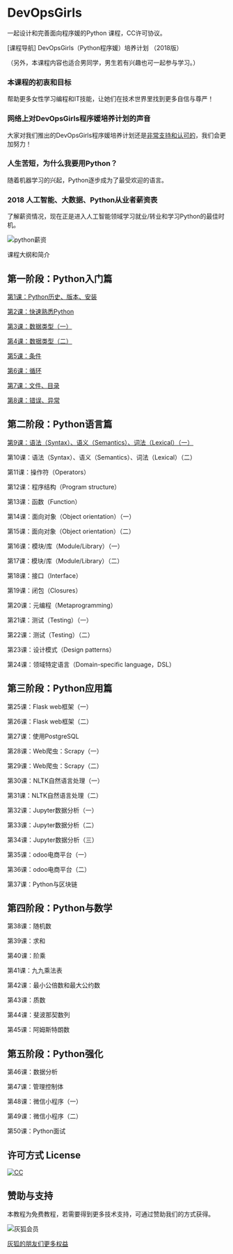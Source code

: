 # DevOpsGirls

一起设计和完善面向程序媛的Python 课程，CC许可协议。

[课程导航] DevOpsGirls（Python程序媛）培养计划 （2018版）

（另外，本课程内容也适合男同学，男生若有兴趣也可一起参与学习。）

### 本课程的初衷和目标

帮助更多女性学习编程和IT技能，让她们在技术世界里找到更多自信与尊严！

### 网络上对DevOpsGirls程序媛培养计划的声音

大家对我们推出的DevOpsGirls程序媛培养计划还是[非常支持和认可的](https://twitter.com/huihoo/status/1000995716053979136)，我们会更加努力！

### 人生苦短，为什么我要用Python？

随着机器学习的兴起，Python逐步成为了最受欢迎的语言。

### 2018 人工智能、大数据、Python从业者薪资表

了解薪资情况，现在正是进入人工智能领域学习就业/转业和学习Python的最佳时机。

![python薪资](https://wiki.huihoo.com/images/5/56/Python-salary.jpeg)

课程大纲和简介

## 第一阶段：Python入门篇

[第1课：Python历史、版本、安装](class/python01.md)

[第2课：快速熟悉Python](class/python02.md)

[第3课：数据类型（一）](class/python03.md)

[第4课：数据类型（二）](class/python04.md)

[第5课：条件](class/python05.md)

[第6课：循环](class/python06.md)

[第7课：文件、目录](class/python07.md)

[第8课：错误、异常](class/python08.md)

## 第二阶段：Python语言篇

[第9课：语法（Syntax）、语义（Semantics）、词法（Lexical）（一）](class/python09.md)

第10课：语法（Syntax）、语义（Semantics）、词法（Lexical）（二）

第11课：操作符（Operators）

第12课：程序结构（Program structure）

第13课：函数（Function）

第14课：面向对象（Object orientation）（一）

第15课：面向对象（Object orientation）（二）

第16课：模块/库（Module/Library）（一）

第17课：模块/库（Module/Library）（二）

第18课：接口（Interface）

第19课：闭包（Closures）

第20课：元编程（Metaprogramming）

第21课：测试（Testing）（一）

第22课：测试（Testing）（二）

第23课：设计模式（Design patterns）

第24课：领域特定语言（Domain-specific language，DSL）

## 第三阶段：Python应用篇

第25课：Flask web框架（一）

第26课：Flask web框架（二）

第27课：使用PostgreSQL

第28课：Web爬虫：Scrapy（一）

第29课：Web爬虫：Scrapy（二）

第30课：NLTK自然语言处理（一）

第31课：NLTK自然语言处理（二）

第32课：Jupyter数据分析（一）

第33课：Jupyter数据分析（二）

第34课：Jupyter数据分析（三）

第35课：odoo电商平台（一）

第36课：odoo电商平台（二）

第37课：Python与区块链

## 第四阶段：Python与数学

第38课：随机数

第39课：求和

第40课：阶乘

第41课：九九乘法表

第42课：最小公倍数和最大公约数

第43课：质数

第44课：斐波那契数列

第45课：阿姆斯特朗数

## 第五阶段：Python强化

第46课：数据分析

第47课：管理控制体

第48课：微信小程序（一）

第49课：微信小程序（二）

第50课：Python面试

## 许可方式 License

 [![CC](http://wiki.huihoo.com/images/4/4e/CC-BY-SA_3.0-88x31.png)](http://wiki.huihoo.com/wiki/CC-BY-SA_3.0)
 
## 赞助与支持
本教程为免费教程，若需要得到更多技术支持，可通过赞助我们的方式获得。

![灰狐会员](http://wiki.huihoo.com/images/2/25/Zsxq.jpg)

[灰狐的朋友们更多权益](https://wiki.huihoo.com/wiki/%E7%81%B0%E7%8B%90%E4%BC%9A%E5%91%98)
